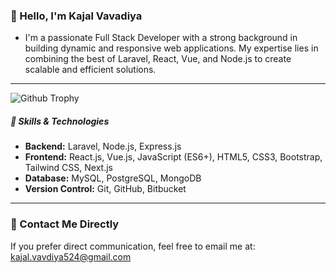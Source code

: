 ### 👋 Hello, I'm Kajal Vavadiya

- I'm a passionate Full Stack Developer with a strong background in building dynamic and responsive web applications. My expertise lies in combining the best of Laravel, React, Vue, and Node.js to create scalable and efficient solutions.
---

<img src="https://github-profile-trophy.vercel.app/?username=kajalvavdiya524&theme=tokyonight&no-frame=true&row=1&column=6" style="width: 100%%;" alt="Github Trophy" />

##### 💼 Skills & Technologies

- **Backend:** Laravel, Node.js, Express.js
- **Frontend:** React.js, Vue.js, JavaScript (ES6+), HTML5, CSS3, Bootstrap, Tailwind CSS, Next.js
- **Database:** MySQL, PostgreSQL, MongoDB
- **Version Control:** Git, GitHub, Bitbucket

---

### 📧 Contact Me Directly

If you prefer direct communication, feel free to email me at: [kajal.vavdiya524@gmail.com](mailto:kajal.vavdiya524@gmail.com)



